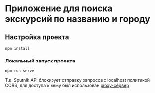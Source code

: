 # Приложение для поиска экскурсий по названию и городу

## Настройка проекта

```
npm install
```

### Локальный запуск проекта

```
npm run serve
```

Т.к. Sputnik API блокирует отправку запросов с localhost политикой CORS, для доступа к нему был
использован [proxy-сервер](https://github.com/Freeboard/thingproxy)